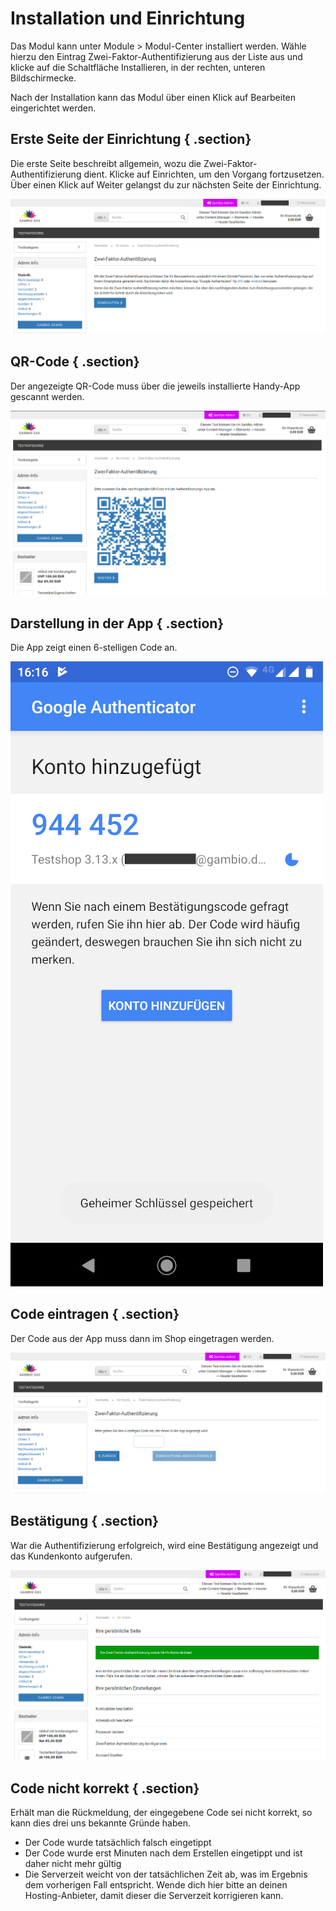 # Installation und Einrichtung 

Das Modul kann unter Module \> Modul-Center installiert werden. Wähle hierzu den Eintrag Zwei-Faktor-Authentifizierung aus der Liste aus und klicke auf die Schaltfläche Installieren, in der rechten, unteren Bildschirmecke.

Nach der Installation kann das Modul über einen Klick auf Bearbeiten eingerichtet werden.

## Erste Seite der Einrichtung { .section}

Die erste Seite beschreibt allgemein, wozu die Zwei-Faktor-Authentifizierung dient. Klicke auf Einrichten, um den Vorgang fortzusetzen. Über einen Klick auf Weiter gelangst du zur nächsten Seite der Einrichtung.

![](Bilder/zwei_faktor_authentifizierung/20190704_005.png "Erste Seite der Einrichtung")

## QR-Code { .section}

Der angezeigte QR-Code muss über die jeweils installierte Handy-App gescannt werden.

![](Bilder/zwei_faktor_authentifizierung/20190704_006.png "QR-Code")

## Darstellung in der App { .section}

Die App zeigt einen 6-stelligen Code an.

![](Bilder/zwei_faktor_authentifizierung/Screenshot_20190704-161638.png "Darstellung in der App")

## Code eintragen { .section}

Der Code aus der App muss dann im Shop eingetragen werden.

![](Bilder/zwei_faktor_authentifizierung/20190704_007.png "Code eintragen")

## Bestätigung { .section}

War die Authentifizierung erfolgreich, wird eine Bestätigung angezeigt und das Kundenkonto aufgerufen.

![](Bilder/zwei_faktor_authentifizierung/20190704_008.png "Bestätigung")

## Code nicht korrekt { .section}

Erhält man die Rückmeldung, der eingegebene Code sei nicht korrekt, so kann dies drei uns bekannte Gründe haben.

-   Der Code wurde tatsächlich falsch eingetippt
-   Der Code wurde erst Minuten nach dem Erstellen eingetippt und ist daher nicht mehr gültig
-   Die Serverzeit weicht von der tatsächlichen Zeit ab, was im Ergebnis dem vorherigen Fall entspricht. Wende dich hier bitte an deinen Hosting-Anbieter, damit dieser die Serverzeit korrigieren kann.



